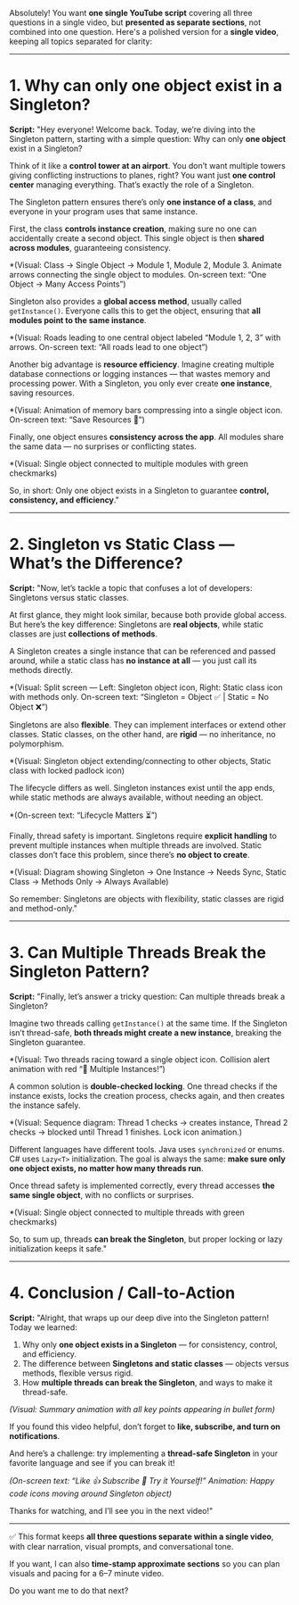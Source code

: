 Absolutely! You want **one single YouTube script** covering all three questions in a single video, but **presented as separate sections**, not combined into one question. Here's a polished version for a **single video**, keeping all topics separated for clarity:

---

# 1. Why can only one object exist in a Singleton?

**Script:**
"Hey everyone! Welcome back. Today, we’re diving into the Singleton pattern, starting with a simple question: Why can only **one object** exist in a Singleton?

Think of it like a **control tower at an airport**. You don’t want multiple towers giving conflicting instructions to planes, right? You want just **one control center** managing everything. That’s exactly the role of a Singleton.

The Singleton pattern ensures there’s only **one instance of a class**, and everyone in your program uses that same instance.

First, the class **controls instance creation**, making sure no one can accidentally create a second object. This single object is then **shared across modules**, guaranteeing consistency.

\*(Visual: Class → Single Object → Module 1, Module 2, Module 3. Animate arrows connecting the single object to modules. On-screen text: “One Object → Many Access Points”)

Singleton also provides a **global access method**, usually called `getInstance()`. Everyone calls this to get the object, ensuring that **all modules point to the same instance**.

\*(Visual: Roads leading to one central object labeled “Module 1, 2, 3” with arrows. On-screen text: “All roads lead to one object”)

Another big advantage is **resource efficiency**. Imagine creating multiple database connections or logging instances — that wastes memory and processing power. With a Singleton, you only ever create **one instance**, saving resources.

\*(Visual: Animation of memory bars compressing into a single object icon. On-screen text: “Save Resources 💾”)

Finally, one object ensures **consistency across the app**. All modules share the same data — no surprises or conflicting states.

\*(Visual: Single object connected to multiple modules with green checkmarks)

So, in short: Only one object exists in a Singleton to guarantee **control, consistency, and efficiency**."

---

# 2. Singleton vs Static Class — What’s the Difference?

**Script:**
"Now, let’s tackle a topic that confuses a lot of developers: Singletons versus static classes.

At first glance, they might look similar, because both provide global access. But here’s the key difference: Singletons are **real objects**, while static classes are just **collections of methods**.

A Singleton creates a single instance that can be referenced and passed around, while a static class has **no instance at all** — you just call its methods directly.

\*(Visual: Split screen — Left: Singleton object icon, Right: Static class icon with methods only. On-screen text: “Singleton = Object ✅ | Static = No Object ❌”)

Singletons are also **flexible**. They can implement interfaces or extend other classes. Static classes, on the other hand, are **rigid** — no inheritance, no polymorphism.

\*(Visual: Singleton object extending/connecting to other objects, Static class with locked padlock icon)

The lifecycle differs as well. Singleton instances exist until the app ends, while static methods are always available, without needing an object.

\*(On-screen text: “Lifecycle Matters ⏳”)

Finally, thread safety is important. Singletons require **explicit handling** to prevent multiple instances when multiple threads are involved. Static classes don’t face this problem, since there’s **no object to create**.

\*(Visual: Diagram showing Singleton → One Instance → Needs Sync, Static Class → Methods Only → Always Available)

So remember: Singletons are objects with flexibility, static classes are rigid and method-only."

---

# 3. Can Multiple Threads Break the Singleton Pattern?

**Script:**
"Finally, let’s answer a tricky question: Can multiple threads break a Singleton?

Imagine two threads calling `getInstance()` at the same time. If the Singleton isn’t thread-safe, **both threads might create a new instance**, breaking the Singleton guarantee.

\*(Visual: Two threads racing toward a single object icon. Collision alert animation with red “🚨 Multiple Instances!”)

A common solution is **double-checked locking**. One thread checks if the instance exists, locks the creation process, checks again, and then creates the instance safely.

\*(Visual: Sequence diagram: Thread 1 checks → creates instance, Thread 2 checks → blocked until Thread 1 finishes. Lock icon animation.)

Different languages have different tools. Java uses `synchronized` or enums. C# uses `Lazy<T>` initialization. The goal is always the same: **make sure only one object exists, no matter how many threads run**.

Once thread safety is implemented correctly, every thread accesses **the same single object**, with no conflicts or surprises.

\*(Visual: Single object connected to multiple threads with green checkmarks)

So, to sum up, threads **can break the Singleton**, but proper locking or lazy initialization keeps it safe."

---

# 4. Conclusion / Call-to-Action

**Script:**
"Alright, that wraps up our deep dive into the Singleton pattern! Today we learned:

1. Why only **one object exists in a Singleton** — for consistency, control, and efficiency.
2. The difference between **Singletons and static classes** — objects versus methods, flexible versus rigid.
3. How **multiple threads can break the Singleton**, and ways to make it thread-safe.

*(Visual: Summary animation with all key points appearing in bullet form)*

If you found this video helpful, don’t forget to **like, subscribe, and turn on notifications**.

And here’s a challenge: try implementing a **thread-safe Singleton** in your favorite language and see if you can break it!

*(On-screen text: “Like 👍 Subscribe 🔔 Try it Yourself!” Animation: Happy code icons moving around Singleton object)*

Thanks for watching, and I’ll see you in the next video!"

---

✅ This format keeps **all three questions separate within a single video**, with clear narration, visual prompts, and conversational tone.

If you want, I can also **time-stamp approximate sections** so you can plan visuals and pacing for a 6–7 minute video.

Do you want me to do that next?